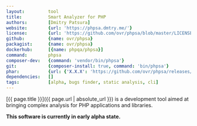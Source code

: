 ```yaml
---
layout:         tool
title:          Smart Analyzer for PHP
authors:        [Dmitry Patsura]
website:        {url: 'https://phpsa.dmtry.me/'}
license:        {url: 'https://github.com/ovr/phpsa/blob/master/LICENSE', label: 'MIT License'}
github:         {name: ovr/phpsa}
packagist:      {name: ovr/phpsa}               
dockerhub:      [{name: phpqa/phpsa}]     
command:        phpsa  
composer-dev:   {command: 'vendor/bin/phpsa'}
git:            {composer-install: true, command: 'bin/phpsa'}
phar:           {url: {'X.X.X': 'https://github.com/ovr/phpsa/releases/download/X.X.X/phpsa.phar'}}
dependencies:   []
tags:           [alpha, bugs finder, static analysis, cli] 
---
```


[{{ page.title }}]({{ page.url | absolute_url }}) is a development tool aimed at bringing complex analysis for PHP applications and libraries.

<!--more--> 

**This software is currently in early alpha state.**
